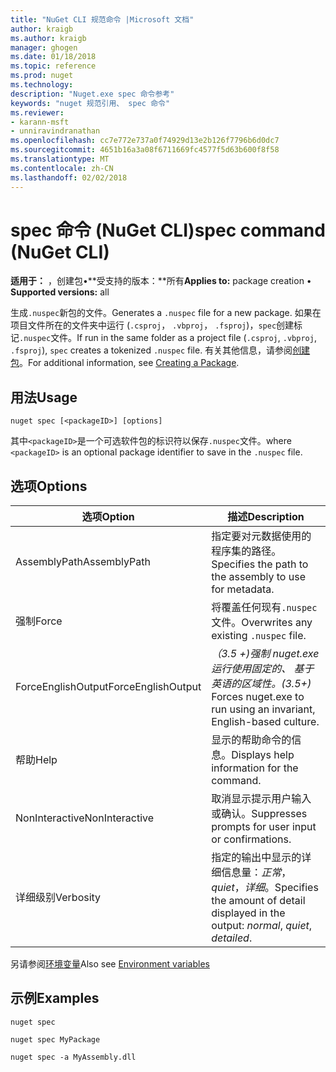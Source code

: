```yaml
---
title: "NuGet CLI 规范命令 |Microsoft 文档"
author: kraigb
ms.author: kraigb
manager: ghogen
ms.date: 01/18/2018
ms.topic: reference
ms.prod: nuget
ms.technology: 
description: "Nuget.exe spec 命令参考"
keywords: "nuget 规范引用、 spec 命令"
ms.reviewer:
- karann-msft
- unniravindranathan
ms.openlocfilehash: cc7e772e737a0f74929d13e2b126f7796b6d0dc7
ms.sourcegitcommit: 4651b16a3a08f6711669fc4577f5d63b600f8f58
ms.translationtype: MT
ms.contentlocale: zh-CN
ms.lasthandoff: 02/02/2018
---
```

# <a name="spec-command-nuget-cli"></a><span data-ttu-id="a44ba-104">spec 命令 (NuGet CLI)</span><span class="sxs-lookup"><span data-stu-id="a44ba-104">spec command (NuGet CLI)</span></span>

<span data-ttu-id="a44ba-105">**适用于：** ，创建包&bullet;**受支持的版本：**所有</span><span class="sxs-lookup"><span data-stu-id="a44ba-105">**Applies to:** package creation &bullet; **Supported versions:** all</span></span>

<span data-ttu-id="a44ba-106">生成`.nuspec`新包的文件。</span><span class="sxs-lookup"><span data-stu-id="a44ba-106">Generates a `.nuspec` file for a new package.</span></span> <span data-ttu-id="a44ba-107">如果在项目文件所在的文件夹中运行 (`.csproj`， `.vbproj`， `.fsproj`)，`spec`创建标记`.nuspec`文件。</span><span class="sxs-lookup"><span data-stu-id="a44ba-107">If run in the same folder as a project file (`.csproj`, `.vbproj`, `.fsproj`), `spec` creates a tokenized `.nuspec` file.</span></span> <span data-ttu-id="a44ba-108">有关其他信息，请参阅[创建包](../create-packages/creating-a-package.md)。</span><span class="sxs-lookup"><span data-stu-id="a44ba-108">For additional information, see [Creating a Package](../create-packages/creating-a-package.md).</span></span>

## <a name="usage"></a><span data-ttu-id="a44ba-109">用法</span><span class="sxs-lookup"><span data-stu-id="a44ba-109">Usage</span></span>

```cli
nuget spec [<packageID>] [options]
```

<span data-ttu-id="a44ba-110">其中`<packageID>`是一个可选软件包的标识符以保存`.nuspec`文件。</span><span class="sxs-lookup"><span data-stu-id="a44ba-110">where `<packageID>` is an optional package identifier to save in the `.nuspec` file.</span></span>

## <a name="options"></a><span data-ttu-id="a44ba-111">选项</span><span class="sxs-lookup"><span data-stu-id="a44ba-111">Options</span></span>

| <span data-ttu-id="a44ba-112">选项</span><span class="sxs-lookup"><span data-stu-id="a44ba-112">Option</span></span> | <span data-ttu-id="a44ba-113">描述</span><span class="sxs-lookup"><span data-stu-id="a44ba-113">Description</span></span> |
| --- | --- |
| <span data-ttu-id="a44ba-114">AssemblyPath</span><span class="sxs-lookup"><span data-stu-id="a44ba-114">AssemblyPath</span></span> | <span data-ttu-id="a44ba-115">指定要对元数据使用的程序集的路径。</span><span class="sxs-lookup"><span data-stu-id="a44ba-115">Specifies the path to the assembly to use for metadata.</span></span> |
| <span data-ttu-id="a44ba-116">强制</span><span class="sxs-lookup"><span data-stu-id="a44ba-116">Force</span></span> | <span data-ttu-id="a44ba-117">将覆盖任何现有`.nuspec`文件。</span><span class="sxs-lookup"><span data-stu-id="a44ba-117">Overwrites any existing `.nuspec` file.</span></span> |
| <span data-ttu-id="a44ba-118">ForceEnglishOutput</span><span class="sxs-lookup"><span data-stu-id="a44ba-118">ForceEnglishOutput</span></span> | <span data-ttu-id="a44ba-119">*（3.5 +)*强制 nuget.exe 运行使用固定的、 基于英语的区域性。</span><span class="sxs-lookup"><span data-stu-id="a44ba-119">*(3.5+)* Forces nuget.exe to run using an invariant, English-based culture.</span></span> |
| <span data-ttu-id="a44ba-120">帮助</span><span class="sxs-lookup"><span data-stu-id="a44ba-120">Help</span></span> | <span data-ttu-id="a44ba-121">显示的帮助命令的信息。</span><span class="sxs-lookup"><span data-stu-id="a44ba-121">Displays help information for the command.</span></span> |
| <span data-ttu-id="a44ba-122">NonInteractive</span><span class="sxs-lookup"><span data-stu-id="a44ba-122">NonInteractive</span></span> | <span data-ttu-id="a44ba-123">取消显示提示用户输入或确认。</span><span class="sxs-lookup"><span data-stu-id="a44ba-123">Suppresses prompts for user input or confirmations.</span></span> |
| <span data-ttu-id="a44ba-124">详细级别</span><span class="sxs-lookup"><span data-stu-id="a44ba-124">Verbosity</span></span> | <span data-ttu-id="a44ba-125">指定的输出中显示的详细信息量：*正常*， *quiet*，*详细*。</span><span class="sxs-lookup"><span data-stu-id="a44ba-125">Specifies the amount of detail displayed in the output: *normal*, *quiet*, *detailed*.</span></span> |

<span data-ttu-id="a44ba-126">另请参阅[环境变量](cli-ref-environment-variables.md)</span><span class="sxs-lookup"><span data-stu-id="a44ba-126">Also see [Environment variables](cli-ref-environment-variables.md)</span></span>

## <a name="examples"></a><span data-ttu-id="a44ba-127">示例</span><span class="sxs-lookup"><span data-stu-id="a44ba-127">Examples</span></span>

```cli
nuget spec

nuget spec MyPackage

nuget spec -a MyAssembly.dll
```
